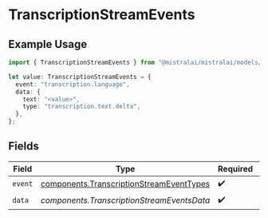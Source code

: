 # TranscriptionStreamEvents

## Example Usage

```typescript
import { TranscriptionStreamEvents } from "@mistralai/mistralai/models/components";

let value: TranscriptionStreamEvents = {
  event: "transcription.language",
  data: {
    text: "<value>",
    type: "transcription.text.delta",
  },
};
```

## Fields

| Field                                                                                                | Type                                                                                                 | Required                                                                                             | Description                                                                                          |
| ---------------------------------------------------------------------------------------------------- | ---------------------------------------------------------------------------------------------------- | ---------------------------------------------------------------------------------------------------- | ---------------------------------------------------------------------------------------------------- |
| `event`                                                                                              | [components.TranscriptionStreamEventTypes](../../models/components/transcriptionstreameventtypes.md) | :heavy_check_mark:                                                                                   | N/A                                                                                                  |
| `data`                                                                                               | *components.TranscriptionStreamEventsData*                                                           | :heavy_check_mark:                                                                                   | N/A                                                                                                  |